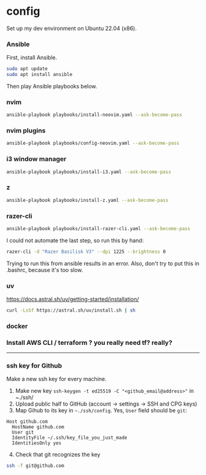 # config
Set up my dev environment on Ubuntu 22.04 (x86).

### Ansible
First, install Ansible.

```bash
sudo apt update
sudo apt install ansible
```
Then play Ansible playbooks below.

### nvim
```bash
ansible-playbook playbooks/install-neovim.yaml --ask-become-pass
```
### nvim plugins
```bash
ansible-playbook playbooks/config-neovim.yaml --ask-become-pass
```

### i3 window manager
```bash
ansible-playbook playbooks/install-i3.yaml --ask-become-pass
```

### z
```bash
ansible-playbook playbooks/install-z.yaml --ask-become-pass
```

### razer-cli
```bash
ansible-playbook playbooks/install-razer-cli.yaml --ask-become-pass
```
I could not automate the last step, so run this by hand:
```bash
razer-cli -d "Razer Basilisk V3" --dpi 1225 --brightness 0
```
Trying to run this from ansible results in an error. Also, don't try to put this in .bashrc, because it's too slow.

### uv
https://docs.astral.sh/uv/getting-started/installation/
```bash
curl -LsSf https://astral.sh/uv/install.sh | sh
```

### docker
### Install AWS CLI / terraform ? you really need tf? really?

---

### ssh key for Github
Make a new ssh key for every machine.

1. Make new key `ssh-keygen -t ed25519 -C "<github_email@address>"` in ~./ssh/
2. Upload public half to GitHub (account -> settings -> SSH and CPG keys)
3. Map Gihub to its key in `~./ssh/config`. Yes, `User` field should be `git`:
```
Host github.com
  HostName github.com
  User git
  IdentityFile ~/.ssh/key_file_you_just_made
  IdentitiesOnly yes
```
4. Check that git recognizes the key
```bash
ssh -T git@github.com
```
